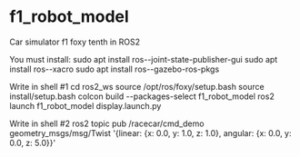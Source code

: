 # f1_robot_model
Car simulator f1 foxy tenth in ROS2

You must install: 
sudo apt install ros-<ros2-distro>-joint-state-publisher-gui
sudo apt install ros-<ros2-distro>-xacro
sudo apt install ros-<ros2-distro>-gazebo-ros-pkgs

Write in shell #1
cd ros2_ws
source /opt/ros/foxy/setup.bash
source install/setup.bash
colcon build --packages-select f1_robot_model
ros2 launch f1_robot_model display.launch.py

Write in shell #2
ros2 topic pub /racecar/cmd_demo geometry_msgs/msg/Twist '{linear: {x: 0.0, y: 1.0, z: 1.0}, angular: {x: 0.0, y: 0.0, z: 5.0}}'

